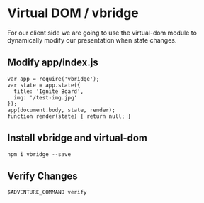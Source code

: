 # Virtual DOM / vbridge

For our client side we are going to use the virtual-dom module
to dynamically modify our presentation when state changes.

## Modify app/index.js

    var app = require('vbridge');
    var state = app.state({
      title: 'Ignite Board',
      img: '/test-img.jpg'
    });
    app(document.body, state, render);
    function render(state) { return null; }

## Install vbridge and virtual-dom

    npm i vbridge --save

## Verify Changes

    $ADVENTURE_COMMAND verify
